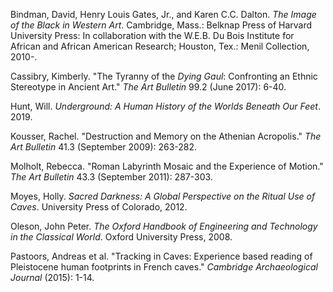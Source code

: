 Bindman, David, Henry Louis Gates, Jr., and Karen C.C. Dalton. _The Image of the Black in Western Art_. Cambridge, Mass.: Belknap Press of Harvard University Press: In collaboration with the W.E.B. Du Bois Institute for African and African American Research; Houston, Tex.: Menil Collection, 2010-.

Cassibry, Kimberly. "The Tyranny of the _Dying Gaul_: Confronting an Ethnic Stereotype in Ancient Art." _The Art Bulletin_ 99.2 (June 2017): 6-40.

Hunt, Will. _Underground: A Human History of the Worlds Beneath Our Feet_. 2019.

Kousser, Rachel. "Destruction and Memory on the Athenian Acropolis." _The Art Bulletin_ 41.3 (September 2009): 263-282.

Molholt, Rebecca. "Roman Labyrinth Mosaic and the Experience of Motion." _The Art Bulletin_ 43.3 (September 2011): 287-303.

Moyes, Holly. _Sacred Darkness: A Global Perspective on the Ritual Use of Caves_. University Press of Colorado, 2012.

Oleson, John Peter. _The Oxford Handbook of Engineering and Technology in the Classical World_. Oxford University Press, 2008.

Pastoors, Andreas et al. "Tracking in Caves: Experience based reading of Pleistocene human footprints in French caves." _Cambridge Archaeological Journal_ (2015): 1-14.
